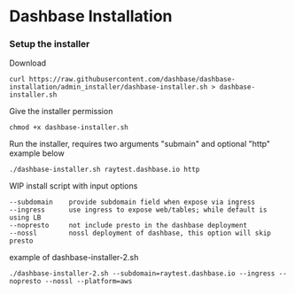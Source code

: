 # Dashbase Installation

### Setup the installer

Download

```
curl https://raw.githubusercontent.com/dashbase/dashbase-installation/admin_installer/dashbase-installer.sh > dashbase-installer.sh
```

Give the installer permission
```
chmod +x dashbase-installer.sh
```

Run the installer, requires two arguments "submain" and optional "http"
example below

```
./dashbase-installer.sh raytest.dashbase.io http
```

WIP install script with input options

    --subdomain    provide subdomain field when expose via ingress
    --ingress      use ingress to expose web/tables; while default is using LB
    --nopresto     not include presto in the dashbase deployment
    --nossl        nossl deployment of dashbase, this option will skip presto
    
    
example of dashbase-installer-2.sh

    ./dashbase-installer-2.sh --subdomain=raytest.dashbase.io --ingress --nopresto --nossl --platform=aws
